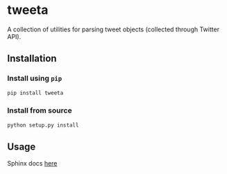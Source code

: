 # tweeta

A collection of utilities for parsing tweet objects (collected through Twitter API).

## Installation

### Install using `pip`
```bash
pip install tweeta
```

### Install from source

```bash
python setup.py install
```

## Usage

Sphinx docs [here](https://bianjiang.github.io/tweeta/)
